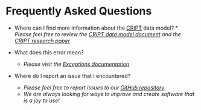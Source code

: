 # Frequently Asked Questions

- Where can I find more information about the [CRIPT](https://criptapp.org) data model? \* _Please feel free to review the
  [CRIPT data model document](https://pubs.acs.org/doi/suppl/10.1021/acscentsci.3c00011/suppl_file/oc3c00011_si_001.pdf)
  and the [CRIPT research paper](https://pubs.acs.org/doi/10.1021/acscentsci.3c00011)_

- What does this error mean?

  - _Please visit the [Exceptions documentation](../exceptions)_

- Where do I report an issue that I encountered?
  - _Please feel free to report issues to our [GitHub repository](https://github.com/C-Accel-CRIPT/Python-SDK)_
  - _We are always looking for ways to improve and create software that is a joy to use!_
